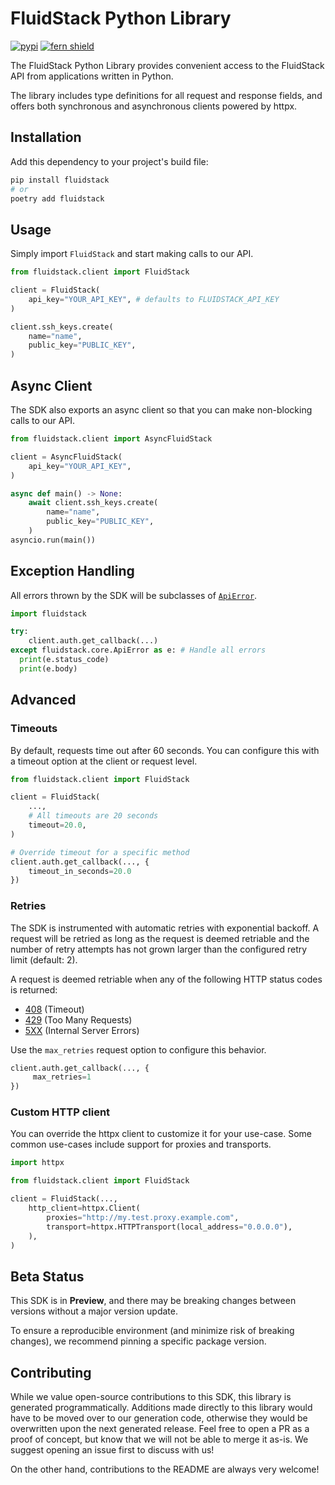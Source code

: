 # FluidStack Python Library

[![pypi](https://img.shields.io/pypi/v/fluidstack.svg)](https://pypi.python.org/pypi/fluidstack)
[![fern shield](https://img.shields.io/badge/%F0%9F%8C%BF-SDK%20generated%20by%20Fern-brightgreen)](https://github.com/fern-api/fern)

The FluidStack Python Library provides convenient access to the FluidStack API from
applications written in Python.

The library includes type definitions for all
request and response fields, and offers both synchronous and asynchronous clients powered by httpx.

## Installation

Add this dependency to your project's build file:

```bash
pip install fluidstack
# or
poetry add fluidstack
```

## Usage

Simply import `FluidStack` and start making calls to our API.

```python
from fluidstack.client import FluidStack

client = FluidStack(
    api_key="YOUR_API_KEY", # defaults to FLUIDSTACK_API_KEY
)

client.ssh_keys.create(
    name="name",
    public_key="PUBLIC_KEY",
)
```

## Async Client

The SDK also exports an async client so that you can make non-blocking
calls to our API.

```python
from fluidstack.client import AsyncFluidStack

client = AsyncFluidStack(
    api_key="YOUR_API_KEY",
)

async def main() -> None:
    await client.ssh_keys.create(
        name="name",
        public_key="PUBLIC_KEY",
    )
asyncio.run(main())
```

## Exception Handling

All errors thrown by the SDK will be subclasses of [`ApiError`](./src/schematic/core/api_error.py).

```python
import fluidstack

try:
    client.auth.get_callback(...)
except fluidstack.core.ApiError as e: # Handle all errors
  print(e.status_code)
  print(e.body)
```

## Advanced

### Timeouts

By default, requests time out after 60 seconds. You can configure this with a
timeout option at the client or request level.

```python
from fluidstack.client import FluidStack

client = FluidStack(
    ...,
    # All timeouts are 20 seconds
    timeout=20.0,
)

# Override timeout for a specific method
client.auth.get_callback(..., {
    timeout_in_seconds=20.0
})
```

### Retries

The SDK is instrumented with automatic retries with exponential backoff. A request will be
retried as long as the request is deemed retriable and the number of retry attempts has not grown larger
than the configured retry limit (default: 2).

A request is deemed retriable when any of the following HTTP status codes is returned:

- [408](https://developer.mozilla.org/en-US/docs/Web/HTTP/Status/408) (Timeout)
- [429](https://developer.mozilla.org/en-US/docs/Web/HTTP/Status/429) (Too Many Requests)
- [5XX](https://developer.mozilla.org/en-US/docs/Web/HTTP/Status/500) (Internal Server Errors)

Use the `max_retries` request option to configure this behavior.

```python
client.auth.get_callback(..., {
     max_retries=1
})
```

### Custom HTTP client

You can override the httpx client to customize it for your use-case. Some common use-cases
include support for proxies and transports.

```python
import httpx

from fluidstack.client import FluidStack

client = FluidStack(...,
    http_client=httpx.Client(
        proxies="http://my.test.proxy.example.com",
        transport=httpx.HTTPTransport(local_address="0.0.0.0"),
    ),
)
```

## Beta Status

This SDK is in **Preview**, and there may be breaking changes between versions without a major
version update.

To ensure a reproducible environment (and minimize risk of breaking changes), we recommend pinning a specific package version.

## Contributing

While we value open-source contributions to this SDK, this library is generated programmatically.
Additions made directly to this library would have to be moved over to our generation code,
otherwise they would be overwritten upon the next generated release. Feel free to open a PR as
a proof of concept, but know that we will not be able to merge it as-is. We suggest opening
an issue first to discuss with us!

On the other hand, contributions to the README are always very welcome!

